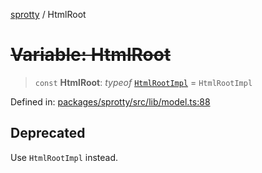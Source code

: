 
[sprotty](../globals) / HtmlRoot

# ~~Variable: HtmlRoot~~

> `const` **HtmlRoot**: *typeof* [`HtmlRootImpl`](../Class.HtmlRootImpl) = `HtmlRootImpl`

Defined in: [packages/sprotty/src/lib/model.ts:88](https://github.com/eclipse-sprotty/sprotty/blob/f9b2433481cc27a1ac0c92d525a92039ae7f6c76/packages/sprotty/src/lib/model.ts#L88)

## Deprecated

Use `HtmlRootImpl` instead.
